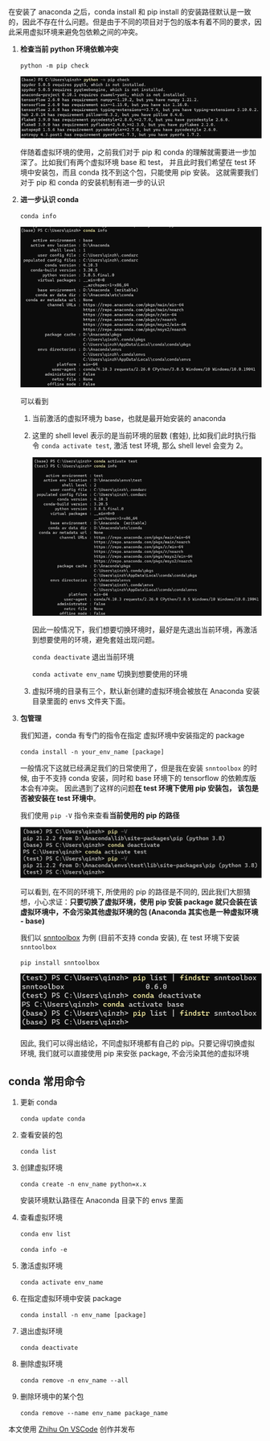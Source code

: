 在安装了 anaconda 之后，conda install 和 pip install 的安装路径默认是一致的，因此不存在什么问题。但是由于不同的项目对于包的版本有着不同的要求，因此采用虚拟环境来避免包依赖之间的冲突。

1.  **检查当前 python 环境依赖冲突**
    
    `python -m pip check`
    
    ![](attachments/v2-98474604e05cd84480a9ff3e22f1332f_b.jpg)
    
    伴随着虚拟环境的使用，之前我们对于 pip 和 conda 的理解就需要进一步加深了。比如我们有两个虚拟环境 base 和 test， 并且此时我们希望在 test 环境中安装包，而且 conda 找不到这个包，只能使用 pip 安装。 这就需要我们对于 pip 和 conda 的安装机制有进一步的认识
    
2.  **进一步认识 conda**
    
    `conda info`
    
    ![](attachments/v2-774239ed43e442899b28f410903b504a_b.jpg.png)
    
    可以看到
    
    1.  当前激活的虚拟环境为 base，也就是最开始安装的 anaconda
        
    2.  这里的 shell level 表示的是当前环境的层数 (套娃), 比如我们此时执行指令 `conda activate test`, 激活 test 环境, 那么 shell level 会变为 2。
        
        ![](attachments/v2-c76c1d03c0f634a6481fbbb140ec2b5b_b.jpg)
        
        因此一般情况下，我们想要切换环境时，最好是先退出当前环境，再激活到想要使用的环境，避免套娃出现问题。
        
        `conda deactivate` 退出当前环境
        
        `conda activate env_name` 切换到想要使用的环境
        
    3.  虚拟环境的目录有三个，默认新创建的虚拟环境会被放在 Anaconda 安装目录里面的 envs 文件夹下面。
        
3.  **包管理**
    
    我们知道，conda 有专门的指令在指定 虚拟环境中安装指定的 package
    
    `conda install -n your_env_name [package]`
    
    一般情况下这就已经满足我们的日常使用了，但是我在安装 `snntoolbox` 的时候, 由于不支持 conda 安装，同时和 base 环境下的 tensorflow 的依赖库版本会有冲突。 因此遇到了这样的问题**在 test 环境下使用 pip 安装包， 该包是否被安装在 test 环境中**。
    
    我们使用 `pip -V` 指令来查看**当前使用的 pip 的路径**
    
    ![](attachments/v2-7555f73abf2de297f848f9b5c1332f3a_b.jpg.png)
    
    可以看到, 在不同的环境下, 所使用的 pip 的路径是不同的, 因此我们大胆猜想，小心求证：**只要切换了虚拟环境，使用 pip 安装 package 就只会装在该虚拟环境中，不会污染其他虚拟环境的包 (Anaconda 其实也是一种虚拟环境 - base)**
    
    我们以 [snntoolbox](https://link.zhihu.com/?target=https%3A//snntoolbox.readthedocs.io/en/latest/guide/installation.html) 为例 (目前不支持 conda 安装), 在 test 环境下安装 `snntoolbox`
    
    `pip install snntoolbox`
    
    ![](attachments/v2-a5c53aca1e630a309bb3b2b90f6150c1_b.jpg.png)
    
    因此, 我们可以得出结论，不同虚拟环境都有自己的 pip。只要记得切换虚拟环境, 我们就可以直接使用 pip 来安张 package, 不会污染其他的虚拟环境
    

## conda 常用命令

1.  更新 conda
    
    `conda update conda`
    
2.  查看安装的包
    
    `conda list`
    
3.  创建虚拟环境
    
    `conda create -n env_name python=x.x`
    
    安装环境默认路径在 Anaconda 目录下的 envs 里面
    
4.  查看虚拟环境
    
    `conda env list`
    
    `conda info -e`
    
5.  激活虚拟环境
    
    `conda activate env_name`
    
6.  在指定虚拟环境中安装 package
    
    `conda install -n env_name [package]`
    
7.  退出虚拟环境
    
    `conda deactivate`
    
8.  删除虚拟环境
    
    `conda remove -n env_name --all`
    
9.  删除环境中的某个包
    
    `conda remove --name env_name package_name`
    

本文使用 [Zhihu On VSCode](https://zhuanlan.zhihu.com/p/106057556) 创作并发布